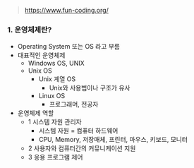 > https://www.fun-coding.org/



### 1. 운영체제란?

- Operating System 또는 OS 라고 부름
- 대표적인 운영체제
  - Windows OS, UNIX
  - Unix OS
    - Unix 계열 OS
      - Unix와 사용법이나 구조가 유사
    - Linux OS
      - 프로그래머, 전공자
- 운영체제 역할
  - 1 시스템 자원 관리자
    - 시스템 자원 = 컴퓨터 하드웨어
    - CPU, Memory, 저장매체, 프린터, 마우스, 키보드, 모니터
  - 2 사용자와 컴퓨터간의 커뮤니케이션 지원
  - 3 응용 프로그램 제어